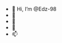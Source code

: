 - 👋 Hi, I’m @Edz-98
- 👀 
- 🌱 
- 💞️
- 📫 

<!---
Edz-98/Edz-98 is a ✨ special ✨ repository because its `README.md` (this file) appears on your GitHub profile.
You can click the Preview link to take a look at your changes.
--->
